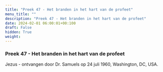 ```yaml
---
title: "Preek 47 - Het branden in het hart van de profeet"
menu_title: ""
description: "Preek 47 - Het branden in het hart van de profeet"
date: 2024-02-01 06:00:01+00:100
draft: False
hidden: True
weight:
---
```

### Preek 47 - Het branden in het hart van de profeet

Jezus - ontvangen door Dr. Samuels op 24 juli 1960, Washington, DC, USA.
